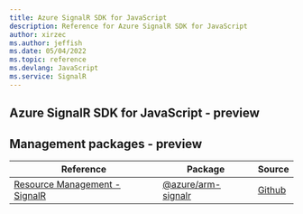 ```yaml
---
title: Azure SignalR SDK for JavaScript
description: Reference for Azure SignalR SDK for JavaScript
author: xirzec
ms.author: jeffish
ms.date: 05/04/2022
ms.topic: reference
ms.devlang: JavaScript
ms.service: SignalR
---
```

## Azure SignalR SDK for JavaScript - preview
## Management packages - preview
| Reference | Package | Source |
|---|---|---|
|[Resource Management - SignalR](javascript/api/overview/azure/arm-signalr-readme)|[@azure/arm-signalr](https://www.npmjs.com/package/@azure/arm-signalr)|[Github](https://github.com/Azure/azure-sdk-for-js/blob/main/sdk/signalr/arm-signalr)|

